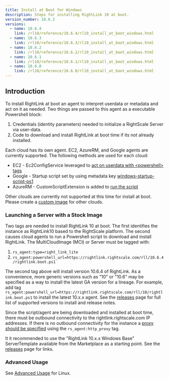 ```yaml
---
title: Install at Boot for Windows
description: Steps for installing RightLink 10 at boot.
version_number: 10.6.3
versions:
  - name: 10.6.4
    link: /rl10/reference/10.6.4/rl10_install_at_boot_windows.html
  - name: 10.6.3
    link: /rl10/reference/10.6.3/rl10_install_at_boot_windows.html
  - name: 10.6.2
    link: /rl10/reference/10.6.2/rl10_install_at_boot_windows.html
  - name: 10.6.1
    link: /rl10/reference/10.6.1/rl10_install_at_boot_windows.html
  - name: 10.6.0
    link: /rl10/reference/10.6.0/rl10_install_at_boot_windows.html
---
```


## Introduction

To install RightLink at boot an agent to interpret userdata or metadata and act on it as needed. Two things are passed to this agent as a executable Powershell block:
1. Credentials (identity parameters) needed to initialize a RightScale Server via user-data.
2. Code to download and install RightLink at boot time if its not already installed.

Each cloud has its own agent. EC2, AzureRM, and Google agents are currently supported. The following methods are used for each cloud:
* EC2 - Ec2ConfigService leveraged to [act on userdata with &lt;powershell&gt; tags](http://docs.aws.amazon.com/AWSEC2/latest/WindowsGuide/ec2-instance-metadata.html#user-data-execution)
* Google - Startup script set by using metadata key [windows-startup-script-ps1](https://cloud.google.com/compute/docs/startupscript#providing_a_startup_script_for_windows_instances)
* AzureRM - CustomScriptExtension is added to [run the script](https://docs.microsoft.com/en-us/azure/virtual-machines/extensions/custom-script-windows)

Other clouds are currently not supported at this time for install at boot. Please create a [custom image](rl10_install_windows.html) for other clouds.

### Launching a Server with a Stock Image

Two tags are needed to install RightLink 10 at boot. The first identifies the instance as RightLink10 based to the RightScale platform. The second causes cloud agents to run a Powershell script to download and install RightLink. The MultiCloudImage (MCI) or Server must be tagged with:
1. `rs_agent:type=right_link_lite`
2. `rs_agent:powershell_url=https://rightlink.rightscale.com/rll/10.6.4/rightlink.boot.ps1`

The second tag above will install version 10.6.4 of RightLink. As a convenience, more generic versions such as "10" or "10.6" may be specified as a way to install the latest GA version for a lineage. For example, add tag `rs_agent:powershell_url=https://rightlink.rightscale.com/rll/10/rightlink.boot.ps1` to install the latest 10.x.x agent. See the [releases](/rl10/releases) page for full list of supported versions to install and release notes.

Since the script/agent are being downloaded and installed at boot time, there must be outbound connectivity to the rightlink.rightscale.com IP addresses. If there is no outbound connectivity for the instance a [proxy should be specified](rl10_proxying_rightlink.html) using the `rs_agent:http_proxy` tag.

It it recommended to use the "RightLink 10.x.x Windows Base" ServerTemplate available from the Marketplace as a starting point. See the [releases](/rl10/releases/) page for links.

### Advanced Usage

See [Advanced Usage](rl10_install_at_boot.html#advanced-usage) for Linux.
